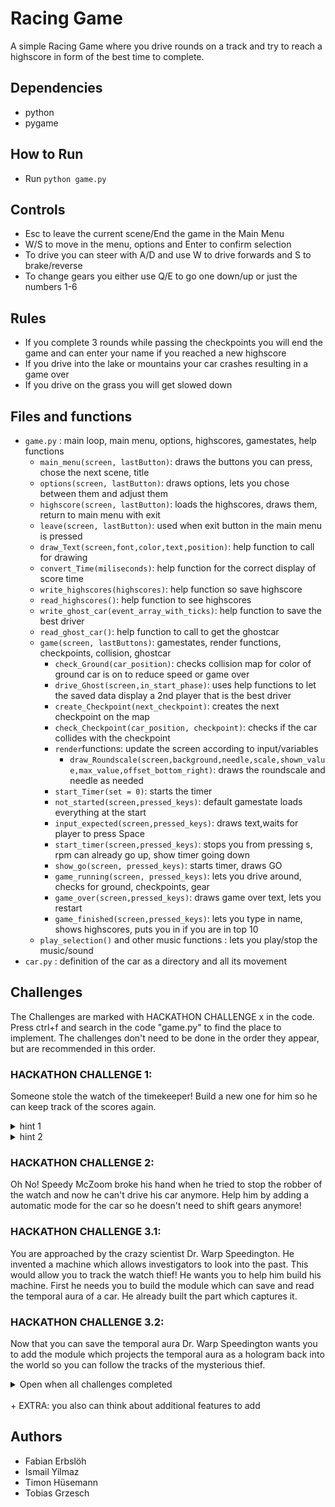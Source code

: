 # Racing Game

A simple Racing Game where you drive rounds on a track and try to reach a highscore in form of the best time to complete.

## Dependencies

+ python
+ pygame


## How to Run

+ Run `python game.py`

## Controls

+ Esc to leave the current scene/End the game in the Main Menu
+ W/S to move in the menu, options and Enter to confirm selection
+ To drive you can steer with A/D and use W to drive forwards and S to brake/reverse
+ To change gears you either use Q/E to go one down/up or just the numbers 1-6

## Rules

+ If you complete 3 rounds while passing the checkpoints you will end the game and can enter your name if you reached a new highscore
+ If you drive into the lake or mountains your car crashes resulting in a game over
+ If you drive on the grass you will get slowed down


## Files and functions

+ `game.py` : main loop, main menu, options, highscores, gamestates, help functions
  + `main_menu(screen, lastButton)`: draws the buttons you can press, chose the next scene, title
  + `options(screen, lastButton)`: draws options, lets you chose between them and adjust them
  + `highscore(screen, lastButton)`: loads the highscores, draws them, return to main menu with exit
  + `leave(screen, lastButton)`: used when exit button in the main menu is pressed
  + `draw_Text(screen,font,color,text,position)`: help function to call for drawing
  + `convert_Time(miliseconds)`: help function for the correct display of score time
  + `write_highscores(highscores)`: help function so save highscore
  + `read_highscores()`: help function to see highscores
  + `write_ghost_car(event_array_with_ticks)`: help function to save the best driver
  + `read_ghost_car()`: help function to call to get the ghostcar
  + `game(screen, lastButtons)`: gamestates, render functions, checkpoints, collision, ghostcar
    + `check_Ground(car_position)`: checks collision map for color of ground car is on to reduce speed or game over
    + `drive_Ghost(screen,in_start_phase)`: uses help functions to let the saved data display a 2nd player that is the best driver
    + `create_Checkpoint(next_checkpoint)`: creates the next checkpoint on the map
    + `check_Checkpoint(car_position, checkpoint)`: checks if the car collides with the checkpoint
    + `render`functions: update the screen according to input/variables
      + `draw_Roundscale(screen,background,needle,scale,shown_value,max_value,offset_bottom_right)`: draws the roundscale and needle as needed
    + `start_Timer(set = 0)`: starts the timer
    + `not_started(screen,pressed_keys)`: default gamestate loads everything at the start
    + `input_expected(screen,pressed_keys)`: draws text,waits for player to press Space
    + `start_timer(screen,pressed_keys)`: stops you from pressing s, rpm can already go up, show timer going down
    + `show_go(screen, pressed_keys)`: starts timer, draws GO
    + `game_running(screen, pressed_keys)`: lets you drive around, checks for ground, checkpoints, gear
    + `game_over(screen,pressed_keys)`: draws game over text, lets you restart
    + `game_finished(screen,pressed_keys)`: lets you type in name, shows highscores, puts you in if you are in top 10
  + `play_selection()` and other music functions : lets you play/stop the music/sound
+ `car.py` : definition of the car as a directory and all its movement

## Challenges

The Challenges are marked with HACKATHON CHALLENGE x in the code. Press ctrl+f and search in the code "game.py" to find the place to implement. The challenges don't need to be done in the order they appear, but are recommended in this order.

### HACKATHON CHALLENGE 1: 
  Someone stole the watch of the timekeeper! Build a new one for him so he can keep track of the scores again.
    
  <details>
  <summary>hint 1</summary>
  use modulo
  </details>
  <details>
  <summary>hint 2</summary>
  use string format
  </details> 

### HACKATHON CHALLENGE 2: 
  Oh No! Speedy McZoom broke his hand when he tried to stop the robber of the watch and now he can't drive his car anymore. Help him by adding a automatic mode for the car so he doesn't need to shift gears anymore!  
### HACKATHON CHALLENGE 3.1: 
  You are approached by the crazy scientist Dr. Warp Speedington. He invented a machine which allows investigators to look into the past. This would allow you to track the watch thief! He wants you to help him build his machine. First he needs you to build the module which can save and read the temporal aura of a car. He already built the part which captures it. 
### HACKATHON CHALLENGE 3.2: 
  Now that you can save the temporal aura Dr. Warp Speedington wants you to add the module which projects the temporal aura as a hologram back into the world so you can follow the tracks of the mysterious thief.

<details>
<summary>Open when all challenges completed</summary>
  The machine of Dr. Warp Speedington works! A simulated ghostly car appears before you and starts driving away! Jump in car and follow him!
<details>
<summary>Open when you beat the ghost in a race</summary>
  You follow the car and it arrives in the garage of Speedy McZoom! When confronted he admits that he stole the watch to manipulate it and win the next race. To seem innocent he broke his hand. The police arrests him and you are celebrated as a hero for solving this devious theft!
</details>
</details>

<br>
+ EXTRA: you also can think about additional features to add

## Authors

+ Fabian Erbslöh
+ Ismail Yilmaz
+ Timon Hüsemann
+ Tobias Grzesch
